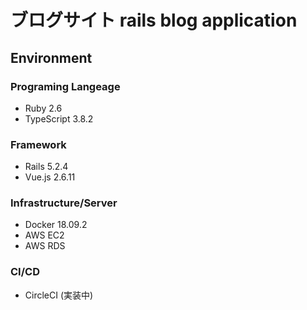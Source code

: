 # ブログサイト rails blog application
## Environment

### Programing Langeage
- Ruby	2.6
- TypeScript 3.8.2

### Framework
- Rails 5.2.4
- Vue.js 2.6.11

### Infrastructure/Server
- Docker 18.09.2
- AWS EC2
- AWS RDS

### CI/CD
- CircleCI (実装中)
